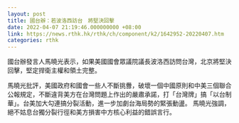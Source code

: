 ```yaml
---
layout: post
title: 國台辦：若波洛西訪台　將堅決回擊
date: 2022-04-07 21:19:46.000000000 +08:00
link: https://news.rthk.hk/rthk/ch/component/k2/1642952-20220407.htm
categories: rthk
---
```


國台辦發言人馬曉光表示，如果美國國會眾議院議長波洛西訪問台灣，北京將堅決回擊，堅定捍衛主權和領土完整。 

馬曉光批評，美國政府和國會一些人不斷挑釁，破壞一個中國原則和中美三個聯合公報規定，不斷違背美方在台灣問題上作出的嚴肅承諾，打「台灣牌」搞「以台制華」。台美加大勾連搞分裂活動，進一步加劇台海局勢的緊張動盪。 馬曉光強調，絕不姑息台獨分裂行徑和美方損害中方核心利益的錯誤言行。
